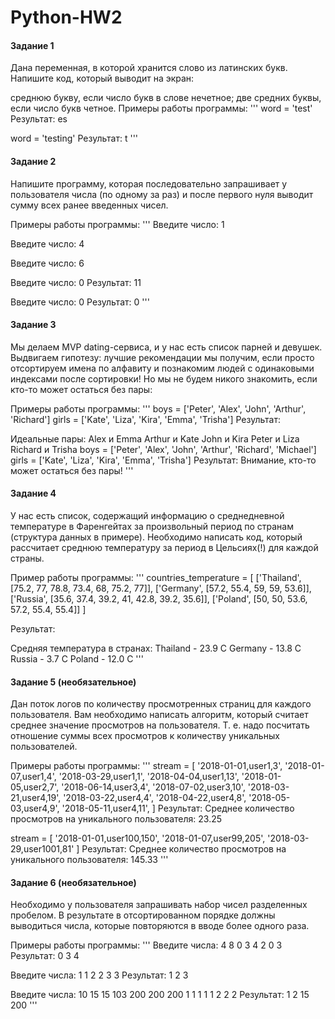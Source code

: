 # Python-HW2
#### Задание 1

Дана переменная, в которой хранится слово из латинских букв. Напишите код, который выводит на экран:

среднюю букву, если число букв в слове нечетное; две средних буквы, если число букв четное. Примеры работы программы:
'''
word = 'test' Результат: es

word = 'testing' Результат: t
'''
#### Задание 2

Напишите программу, которая последовательно запрашивает у пользователя числа (по одному за раз) и после первого нуля выводит сумму всех ранее введенных чисел.

Примеры работы программы:
'''
Введите число:
1

Введите число:
4

Введите число:
6

Введите число:
0 Результат: 11

Введите число:
0 Результат: 0
'''
#### Задание 3

Мы делаем MVP dating-сервиса, и у нас есть список парней и девушек. Выдвигаем гипотезу: лучшие рекомендации мы получим, если просто отсортируем имена по алфавиту и познакомим людей с одинаковыми индексами после сортировки! Но мы не будем никого знакомить, если кто-то может остаться без пары:

Примеры работы программы:
'''
boys = ['Peter', 'Alex', 'John', 'Arthur', 'Richard'] girls = ['Kate', 'Liza', 'Kira', 'Emma', 'Trisha'] Результат:

Идеальные пары:
Alex и Emma
Arthur и Kate
John и Kira
Peter и Liza
Richard и Trisha boys = ['Peter', 'Alex', 'John', 'Arthur', 'Richard', 'Michael'] girls = ['Kate', 'Liza', 'Kira', 'Emma', 'Trisha'] Результат: Внимание, кто-то может остаться без пары!
'''
#### Задание 4

У нас есть список, содержащий информацию о среднедневной температуре в Фаренгейтах за произвольный период по странам (структура данных в примере). Необходимо написать код, который рассчитает среднюю температуру за период в Цельсиях(!) для каждой страны.

Пример работы программы:
'''
countries_temperature = [ ['Thailand', [75.2, 77, 78.8, 73.4, 68, 75.2, 77]], ['Germany', [57.2, 55.4, 59, 59, 53.6]], ['Russia', [35.6, 37.4, 39.2, 41, 42.8, 39.2, 35.6]], ['Poland', [50, 50, 53.6, 57.2, 55.4, 55.4]] ]

Результат:

Средняя температура в странах: Thailand - 23.9 С Germany - 13.8 С Russia - 3.7 С Poland - 12.0 С
'''
#### Задание 5 (необязательное)

Дан поток логов по количеству просмотренных страниц для каждого пользователя. Вам необходимо написать алгоритм, который считает среднее значение просмотров на пользователя. Т. е. надо посчитать отношение суммы всех просмотров к количеству уникальных пользователей.

Примеры работы программы:
'''
stream = [ '2018-01-01,user1,3', '2018-01-07,user1,4', '2018-03-29,user1,1', '2018-04-04,user1,13', '2018-01-05,user2,7', '2018-06-14,user3,4', '2018-07-02,user3,10', '2018-03-21,user4,19', '2018-03-22,user4,4', '2018-04-22,user4,8', '2018-05-03,user4,9', '2018-05-11,user4,11', ] Результат: Среднее количество просмотров на уникального пользователя: 23.25

stream = [ '2018-01-01,user100,150', '2018-01-07,user99,205', '2018-03-29,user1001,81' ] Результат: Среднее количество просмотров на уникального пользователя: 145.33
'''
#### Задание 6 (необязательное)

Необходимо у пользователя запрашивать набор чисел разделенных пробелом. В результате в отсортированном порядке должны выводиться числа, которые повторяются в вводе более одного раза.

Примеры работы программы:
'''
Введите числа: 4 8 0 3 4 2 0 3 Результат: 0 3 4

Введите числа: 1 1 2 2 3 3 Результат: 1 2 3

Введите числа: 10 15 15 103 200 200 200 1 1 1 1 1 2 2 2 Результат: 1 2 15 200
'''
